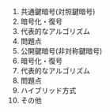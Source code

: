 1. 共通鍵暗号(対照鍵暗号)
  1. 暗号化・復号
  2. 代表的なアルゴリズム
  3. 問題点
2. 公開鍵暗号(非対称鍵暗号)
  1. 暗号化・復号
  2. 代表的なアルゴリズム
  3. 問題点
3. ハイブリッド方式
4. その他
